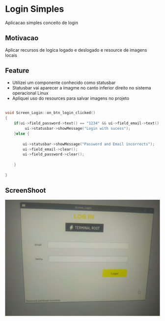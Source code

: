 # Login Simples
Aplicacao simples conceito de login 

## Motivacao
Aplicar recursos de logica logado e deslogado e resource de imagens locais


## Feature
- Utilizei um componente conhecido como statusbar
- Statusbar vai aparecer a imagme no canto inferior direito no sistema operacional Linux
- Apliquei uso do resources para salvar imagens no projeto



``` c++

void Screen_Login::on_btn_login_clicked()
{
    if(ui->field_password->text() == "1234" && ui->field_email->text() == "kenji@gmail"  ){
         ui->statusbar->showMessage("Login with sucess");
    }else {

        ui->statusbar->showMessage("Password and Email incorrects");
        ui->field_email->clear();
        ui->field_password->clear();

    }

}

```

##


## ScreenShoot

![loginWrong.jpeg](https://github.com/kenjimaeda54/screen-login-Qt/blob/develop/loginWrong.jpeg)



